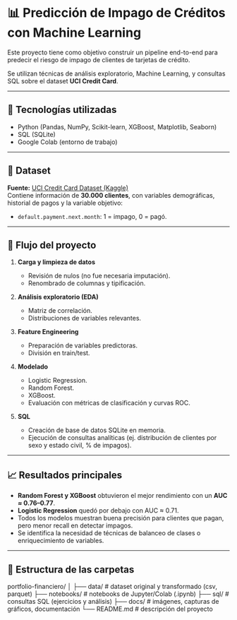 # 📊 Predicción de Impago de Créditos con Machine Learning

Este proyecto tiene como objetivo construir un pipeline end-to-end para predecir el riesgo de impago de clientes de tarjetas de crédito.  

Se utilizan técnicas de análisis exploratorio, Machine Learning, y consultas SQL sobre el dataset **UCI Credit Card**.

---

## 🚀 Tecnologías utilizadas
- Python (Pandas, NumPy, Scikit-learn, XGBoost, Matplotlib, Seaborn)
- SQL (SQLite)
- Google Colab (entorno de trabajo)

---

## 📂 Dataset
**Fuente:** [UCI Credit Card Dataset (Kaggle)](https://www.kaggle.com/datasets/uciml/default-of-credit-card-clients-dataset)  
Contiene información de **30.000 clientes**, con variables demográficas, historial de pagos y la variable objetivo:  
- `default.payment.next.month`: 1 = impago, 0 = pagó.

---

## 📌 Flujo del proyecto
1. **Carga y limpieza de datos**
   - Revisión de nulos (no fue necesaria imputación).
   - Renombrado de columnas y tipificación.

2. **Análisis exploratorio (EDA)**
   - Matriz de correlación.
   - Distribuciones de variables relevantes.

3. **Feature Engineering**
   - Preparación de variables predictoras.
   - División en train/test.

4. **Modelado**
   - Logistic Regression.
   - Random Forest.
   - XGBoost.
   - Evaluación con métricas de clasificación y curvas ROC.

5. **SQL**
   - Creación de base de datos SQLite en memoria.
   - Ejecución de consultas analíticas (ej. distribución de clientes por sexo y estado civil, % de impagos).

---

## 📈 Resultados principales
- **Random Forest y XGBoost** obtuvieron el mejor rendimiento con un **AUC ≈ 0.76–0.77**.  
- **Logistic Regression** quedó por debajo con AUC ≈ 0.71.  
- Todos los modelos muestran buena precisión para clientes que pagan, pero menor recall en detectar impagos.  
- Se identifica la necesidad de técnicas de balanceo de clases o enriquecimiento de variables.

---
## 📂 Estructura de las carpetas
portfolio-financiero/
│
├── data/              # dataset original y transformado (csv, parquet)
├── notebooks/         # notebooks de Jupyter/Colab (.ipynb)
├── sql/               # consultas SQL (ejercicios y análisis)
├── docs/              # imágenes, capturas de gráficos, documentación
└── README.md          # descripción del proyecto
##
